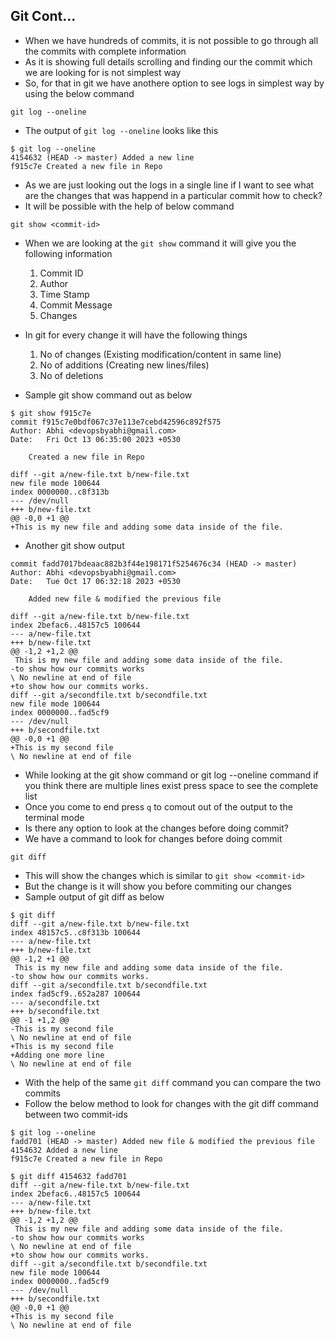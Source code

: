 ## Git Cont...

- When we have hundreds of commits, it is not possible to go through all the commits with complete information
- As it is showing full details scrolling and finding our the commit which we are looking for is not simplest way
- So, for that in git we have anothere option to see logs in simplest way by using the below command
```
git log --oneline
```
- The output of `git log --oneline` looks like this
```
$ git log --oneline
4154632 (HEAD -> master) Added a new line
f915c7e Created a new file in Repo
```
- As we are just looking out the logs in a single line if I want to see what are the changes that was happend in a particular commit how to check?
- It will be possible with the help of below command
```
git show <commit-id>
```
- When we are looking at the `git show` command it will give you the following information
    1. Commit ID
    2. Author
    3. Time Stamp
    4. Commit Message
    5. Changes
- In git for every change it will have the following things
    1. No of changes (Existing modification/content in same line)
    2. No of additions (Creating new lines/files)
    3. No of deletions

- Sample git show command out as below
```
$ git show f915c7e
commit f915c7e0bdf067c37e113e7cebd42596c892f575
Author: Abhi <devopsbyabhi@gmail.com>
Date:   Fri Oct 13 06:35:00 2023 +0530

    Created a new file in Repo

diff --git a/new-file.txt b/new-file.txt
new file mode 100644
index 0000000..c8f313b
--- /dev/null
+++ b/new-file.txt
@@ -0,0 +1 @@
+This is my new file and adding some data inside of the file.
```
- Another git show output
```
commit fadd7017bdeaac882b3f44e198171f5254676c34 (HEAD -> master)
Author: Abhi <devopsbyabhi@gmail.com>
Date:   Tue Oct 17 06:32:18 2023 +0530

    Added new file & modified the previous file

diff --git a/new-file.txt b/new-file.txt
index 2befac6..48157c5 100644
--- a/new-file.txt
+++ b/new-file.txt
@@ -1,2 +1,2 @@
 This is my new file and adding some data inside of the file.
-to show how our commits works
\ No newline at end of file
+to show how our commits works.
diff --git a/secondfile.txt b/secondfile.txt
new file mode 100644
index 0000000..fad5cf9
--- /dev/null
+++ b/secondfile.txt
@@ -0,0 +1 @@
+This is my second file
\ No newline at end of file
```
- While looking at the git show command or git log --oneline command if you think there are multiple lines exist press space to see the complete list
- Once you come to end press `q` to comout out of the output to the terminal mode
- Is there any option to look at the changes before doing commit?
- We have a command to look for changes before doing commit 
```
git diff
```
- This will show the changes which is similar to `git show <commit-id>`
- But the change is it will show you before commiting our changes
- Sample output of git diff as below
```
$ git diff
diff --git a/new-file.txt b/new-file.txt
index 48157c5..c8f313b 100644
--- a/new-file.txt
+++ b/new-file.txt
@@ -1,2 +1 @@
 This is my new file and adding some data inside of the file.
-to show how our commits works.
diff --git a/secondfile.txt b/secondfile.txt
index fad5cf9..652a287 100644
--- a/secondfile.txt
+++ b/secondfile.txt
@@ -1 +1,2 @@
-This is my second file
\ No newline at end of file
+This is my second file
+Adding one more line
\ No newline at end of file
```
- With the help of the same `git diff` command you can compare the two commits
- Follow the below method to look for changes with the git diff command between two commit-ids
```
$ git log --oneline 
fadd701 (HEAD -> master) Added new file & modified the previous file
4154632 Added a new line
f915c7e Created a new file in Repo

$ git diff 4154632 fadd701
diff --git a/new-file.txt b/new-file.txt
index 2befac6..48157c5 100644
--- a/new-file.txt
+++ b/new-file.txt
@@ -1,2 +1,2 @@
 This is my new file and adding some data inside of the file.
-to show how our commits works
\ No newline at end of file
+to show how our commits works.
diff --git a/secondfile.txt b/secondfile.txt
new file mode 100644
index 0000000..fad5cf9
--- /dev/null
+++ b/secondfile.txt
@@ -0,0 +1 @@
+This is my second file
\ No newline at end of file
```
